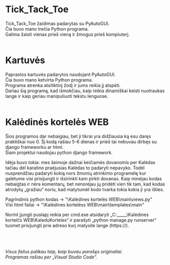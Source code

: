 # Tick_Tack_Toe
Tick_Tack_Toe žaidimas padarytas su PyAutoGUI.<br/>
Čia buvo mano trečia Python programa. <br/>
Galima žaisti vienas prieš vieną ir žmogus prieš kompiuterį.<br/><br/>

# Kartuvės
Paprastos kartuvės padarytos naudojant PyAutoGUI.<br/>
Čia buvo mano ketvirta Python programa. <br/>
Programa atrenka atsitiktinį žodį ir jums reikia jį atspėti.<br/>
Dariau šią programą, kad išmokčiau, kaip reikia dinamiškai keisti nuotraukas lange ir kaip geriau manipuliuoti tekstu lenguose.<br/><br/>

# Kalėdinės kortelės WEB
Šios programos dar nebaigiau, bet ji tikrai yra didžiausia ką esu daręs praktiškai nuo 0. Šį kodą rašiau 5-6 dienas ir prieš tai nebuvau dirbęs su django frameworku ar html.<br/>
Šiam projektui naudojau python django framework.<br/>

Idėja buvo tokia: mes šeimoje dažnai keičiamės dovanomis per Kalėdas tačiau dėl karatino praėjusias Kalėdas to padaryti nepavyko. Todėl nusprendžiau padaryti kokią nors žmonių atrinkimo programėlę kur galėtume visi prisijungti ir išsirinkti kam pirkti dovanas. 
Kaip minėjau kodas nebaigtas ir nėra komentarų, bet nenorėjau jų pridėti vien tik tam, kad kodas atrodytų „gražiau“ noriu, kad matytumėt kodo tvarka tokia kokia ji yra išties.

Pagrindinis python kodas -> "\Kalėdines kortelės WEB\main\views.py"<br/>
Visi html failai -> "\Kalėdines kortelėss WEB\main\templates\main"<br/>

Norint įjungti puslapį reikia per cmd.exe atsidaryti „C:_____\Kalėdines kortelčs WEB\KaleduKorteles“ ir parašyti „python manage.py runserver“ tuomet prisijungti prie adreso kurį matysite lange (https://). 

<br/><br/><br/>
*Visus failus palikau taip, kaip buvau parašęs originaliai.*<br/>
*Programas rašiau per „Visual Studio Code“.*<br/>

